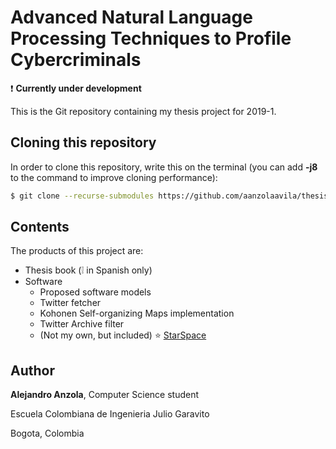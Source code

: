 # Advanced Natural Language Processing Techniques to Profile Cybercriminals

:exclamation: **Currently under development**

This is the Git repository containing my thesis project for 2019-1.

## Cloning this repository
In order to clone this repository, write this on the terminal (you can add **-j8** to the command 
to improve cloning performance):
```bash
$ git clone --recurse-submodules https://github.com/aanzolaavila/thesis-project-repository
```

## Contents
The products of this project are:
* Thesis book (:grey_exclamation: in Spanish only)
* Software
  * Proposed software models
  * Twitter fetcher
  * Kohonen Self-organizing Maps implementation
  * Twitter Archive filter
  * (Not my own, but included) :star: [StarSpace](https://github.com/facebookresearch/StarSpace)


 ## Author
**Alejandro Anzola**, Computer Science student

Escuela Colombiana de Ingenieria Julio Garavito

Bogota, Colombia
